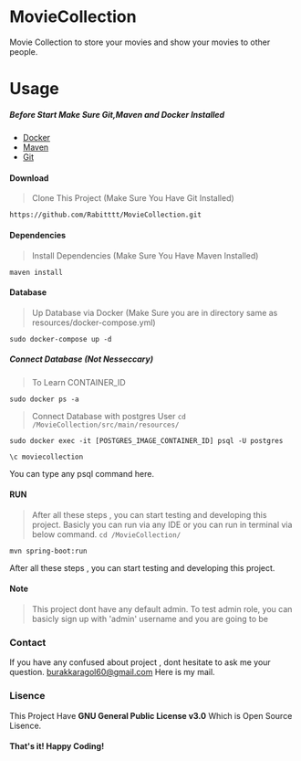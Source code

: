 # MovieCollection
Movie Collection to store your movies and show your movies to other people.

# Usage

##### Before Start Make Sure **Git,Maven and Docker** Installed
* [Docker](https://docs.docker.com/engine/install/)
* [Maven](https://maven.apache.org/index.html) 
* [Git](https://git-scm.com/downloads)

#### Download
> Clone This Project (Make Sure You Have Git Installed)
```
https://github.com/Rabitttt/MovieCollection.git
```

#### Dependencies
> Install Dependencies (Make Sure You Have Maven Installed) 
```
maven install
```

#### Database

> Up Database via Docker (Make Sure you are in directory same as resources/docker-compose.yml)
```
sudo docker-compose up -d 
```
##### Connect Database (Not Nesseccary)
> To Learn CONTAINER_ID
```
sudo docker ps -a
```

> Connect Database with postgres User 
`
cd /MovieCollection/src/main/resources/
`
```
sudo docker exec -it [POSTGRES_IMAGE_CONTAINER_ID] psql -U postgres
```
```
\c moviecollection
```
You can type any psql command here.

#### RUN
> After all these steps , you can start testing and developing this project.
> Basicly you can run via any IDE or you can run in terminal via below command.
`
cd /MovieCollection/
`
```
mvn spring-boot:run
```
After all these steps , you can start testing and developing this project.

#### Note
> This project dont have any default admin. To test admin role, you can basicly sign up with 'admin' username and you are going to be 

### Contact
If you have any confused about project , dont hesitate to ask me your question.
<burakkaragol60@gmail.com> Here is my mail.

### Lisence
This Project Have __GNU General Public License v3.0__  Which is Open Source Lisence. 

#### That's it! Happy Coding!
